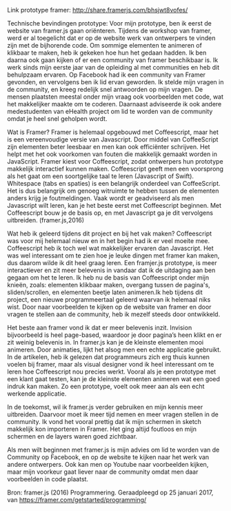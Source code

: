 Link prototype framer: http://share.framerjs.com/bhsjwt8vofes/

Technische bevindingen prototype:
Voor mijn prototype, ben ik eerst de website van framer.js gaan oriënteren. Tijdens de workshop van framer, werd er al toegelicht dat er op de website werk van ontwerpers te vinden zijn met de bijhorende code. Om sommige elementen te animeren of klikbaar te maken, heb ik gekeken hoe hun het gedaan hadden. Ik ben daarna ook gaan kijken of er een community van framer beschikbaar is. Ik werk sinds mijn eerste jaar van de opleiding al met communities en heb dit behulpzaam ervaren. Op Facebook had ik een community van Framer gevonden, en vervolgens ben ik lid ervan geworden. Ik stelde mijn vragen in de community, en kreeg redelijk snel antwoorden op mijn vragen. De mensen plaatsten meestal onder mijn vraag ook voorbeelden met code, wat het makkelijker maakte om te coderen. Daarnaast adviseerde ik ook andere medestudenten van eHealth project om lid te worden van de community omdat je heel snel geholpen wordt. 

Wat is Framer?
Framer is helemaal opgebouwd met Coffeescript, maar het is een vereenvoudige versie van Javascript. Door middel van CoffeeScript zijn elementen beter leesbaar en men kan ook efficiënter schrijven. Het helpt met het ook voorkomen van fouten die makkelijk gemaakt worden in JavaScript. Framer kiest voor Coffeescript, zodat ontwerpers hun prototype makkelijk interactief kunnen maken. Coffeescript geeft men een voorsprong als het gaat om een soortgelijke taal te leren (Javascript of Swift). Whitespace (tabs en spaties) is een belangrijk onderdeel van CoffeeScript. Het is dus belangrijk om genoeg witruimte te hebben tussen de elementen anders krijg je foutmeldingen. Vaak wordt er geadviseerd als men Javascript wilt leren, kan je het beste eerst met Coffeescript beginnen. Met Coffeescript bouw je de basis op, en met Javascript ga je dit vervolgens uitbreiden. (framer.js,2016)

Wat heb ik geleerd tijdens dit project en bij het vak maken?
Coffeescript was voor mij helemaal nieuw en in het begin had ik er veel moeite mee. Coffeescript heb ik toch wel wat makkelijker ervaren dan Javascript. Het was wel interessant om te zien hoe je leuke dingen met framer kan maken, dus daarom wilde ik dit heel graag leren. Een framjer.js prototype, is meer interactiever en zit meer belevenis in vandaar dat ik de uitdaging aan ben gegaan om het te leren. Ik heb nu de basis van Coffeescript onder mijn knieën, zoals: elementen klikbaar maken, overgang tussen de pagina's, sliden/scrollen, en elementen beetje laten animeren.Ik heb tijdens dit project, een nieuwe programmeertaal geleerd waarvan ik helemaal niks wist. Door naar voorbeelden te kijken op de website van framer en door vragen te stellen aan de community, heb ik mezelf steeds door ontwikkeld.

Het beste aan framer vond ik dat er meer belevenis inzit. Invision bijvoorbeeld is heel page-based, waardoor je door pagina’s heen klikt en er zit weinig belevenis in. In framer.js kan je de kleinste elementen mooi animeren. Door animaties, lijkt het alsog men een echte applicatie gebruikt. In de artikelen, heb ik gelezen dat programmeurs zich erg thuis kunnen voelen bij framer, maar als visual designer vond ik heel interessant om te leren hoe Coffeescript nou precies werkt. Vooral als je een prototype met een klant gaat testen, kan je de kleinste elementen animeren wat een goed indruk kan maken. Zo een prototype, voelt ook meer aan als een echt werkende applicatie.

In de toekomst, wil ik framer.js verder gebruiken en mijn kennis meer uitbreiden. Daarvoor moet ik meer tijd nemen en meer vragen stellen in de community. Ik vond het vooral prettig dat ik mijn schermen in sketch makkelijk kon importeren in Framer. Het ging altijd foutloos en mijn schermen en de layers waren goed zichtbaar. 


Als men wilt beginnen met framer.js is mijn advies om lid te worden van de Community op Facebook, en op de website te kijken naar het werk van andere ontwerpers. Ook kan men op Youtube naar voorbeelden kijken, maar mijn voorkeur gaat liever naar de community omdat men daar voorbeelden in code plaatst. 

Bron: framer.js (2016) Programmering. Geraadpleegd op 25 januari 2017, van https://framer.com/getstarted/programming/



